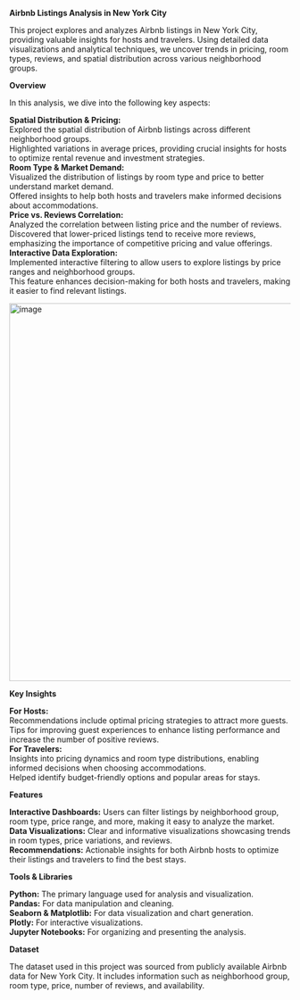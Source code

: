 **Airbnb Listings Analysis in New York City**

This project explores and analyzes Airbnb listings in New York City, providing valuable insights for hosts and travelers. Using detailed data visualizations and analytical techniques, we uncover trends in pricing, room types, reviews, and spatial distribution across various neighborhood groups.

**Overview**  

In this analysis, we dive into the following key aspects:  

**Spatial Distribution & Pricing:**  
Explored the spatial distribution of Airbnb listings across different neighborhood groups.  
Highlighted variations in average prices, providing crucial insights for hosts to optimize rental revenue and investment strategies.  
**Room Type & Market Demand:**  
Visualized the distribution of listings by room type and price to better understand market demand.  
Offered insights to help both hosts and travelers make informed decisions about accommodations.  
**Price vs. Reviews Correlation:**  
Analyzed the correlation between listing price and the number of reviews.  
Discovered that lower-priced listings tend to receive more reviews, emphasizing the importance of competitive pricing and value offerings.  
**Interactive Data Exploration:**  
Implemented interactive filtering to allow users to explore listings by price ranges and neighborhood groups.   
This feature enhances decision-making for both hosts and travelers, making it easier to find relevant listings.

<img width="677" alt="image" src="https://github.com/user-attachments/assets/10bf5453-2828-46e6-96f2-ff8d69b78938">


**Key Insights**  

**For Hosts:**   
Recommendations include optimal pricing strategies to attract more guests.  
Tips for improving guest experiences to enhance listing performance and increase the number of positive reviews.  
**For Travelers:**  
Insights into pricing dynamics and room type distributions, enabling informed decisions when choosing accommodations.  
Helped identify budget-friendly options and popular areas for stays.  

**Features**  

**Interactive Dashboards:** Users can filter listings by neighborhood group, room type, price range, and more, making it easy to analyze the market.  
**Data Visualizations:** Clear and informative visualizations showcasing trends in room types, price variations, and reviews.  
**Recommendations:** Actionable insights for both Airbnb hosts to optimize their listings and travelers to find the best stays.  

**Tools & Libraries**  

**Python:** The primary language used for analysis and visualization.  
**Pandas:** For data manipulation and cleaning.  
**Seaborn & Matplotlib:** For data visualization and chart generation.  
**Plotly:** For interactive visualizations.  
**Jupyter Notebooks:** For organizing and presenting the analysis.  

**Dataset**  

The dataset used in this project was sourced from publicly available Airbnb data for New York City. It includes information such as neighborhood group, room type, price, number of reviews, and availability.  

